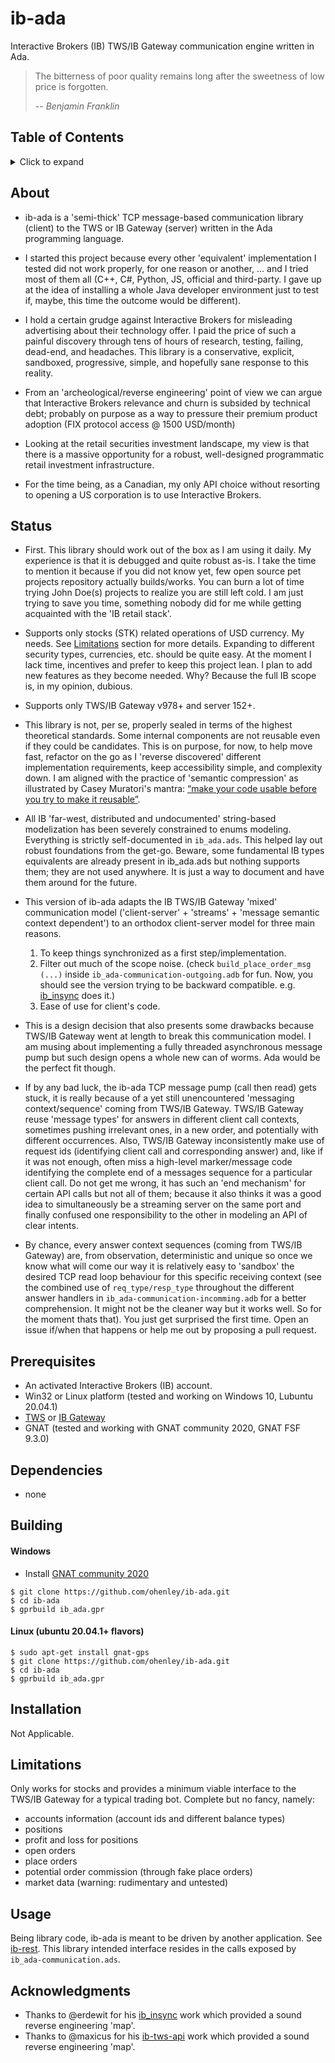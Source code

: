 # ib-ada
Interactive Brokers (IB) TWS/IB Gateway communication engine written in Ada.

> The bitterness of poor quality remains long after the sweetness of low price is forgotten.
>
> -- <cite>Benjamin Franklin</cite>

## Table of Contents
<details>
<summary>Click to expand</summary>

1. [About](#About)
2. [Status](#Status)
3. [Prerequisites](#Prerequisites)  
4. [Dependencies](#Dependencies)
5. [Building](#Building)
   1. [Windows](#Windows)
   2. [Other OSes](#Other-OSes)
6. [Installation](#Installation)
7. [Limitations](#Limitations)
8. [Usage](#Usage)
9. [Acknowledgments](#Acknowledgments)

</details>

## About
- ib-ada is a 'semi-thick' TCP message-based communication library (client) to the TWS or IB Gateway (server) written in the Ada programming language.

- I started this project because every other 'equivalent' implementation I tested did not work properly, for one reason or another, ... and I tried most of them all (C++, C#, Python, JS, official and third-party. I gave up at the idea of installing a whole Java developer environment just to test if, maybe, this time the outcome would be different).

- I hold a certain grudge against Interactive Brokers for misleading advertising about their technology offer. I paid the price of such a painful discovery through tens of hours of research, testing, failing, dead-end, and headaches. This library is a conservative, explicit, sandboxed, progressive, simple, and hopefully sane response to this reality. 

- From an 'archeological/reverse engineering' point of view we can argue that Interactive Brokers relevance and churn is subsided by technical debt; probably on purpose as a way to pressure their premium product adoption (FIX protocol access @ 1500 USD/month)

- Looking at the retail securities investment landscape, my view is that there is a massive opportunity for a robust, well-designed programmatic retail investment infrastructure.

- For the time being, as a Canadian, my only API choice without resorting to opening a US corporation is to use Interactive Brokers.

## Status
- First. This library should work out of the box as I am using it daily. My experience is that it is debugged and quite robust as-is. I take the time to mention it because if you did not know yet, few open source pet projects repository actually builds/works. You can burn a lot of time trying John Doe(s) projects to realize you are still left cold. I am just trying to save you time, something nobody did for me while getting acquainted with the 'IB retail stack'.

- Supports only stocks (STK) related operations of USD currency. My needs. See [Limitations](#Limitations) section for more details. Expanding to different security types, currencies, etc. should be quite easy. At the moment I lack time, incentives and prefer to keep this project lean. I plan to add new features as they become needed. Why? Because the full IB scope is, in my opinion, dubious. 

- Supports only TWS/IB Gateway v978+ and server 152+.

- This library is not, per se, properly sealed in terms of the highest theoretical standards. Some internal components are not reusable even if they could be candidates. This is on purpose, for now, to help move fast, refactor on the go as I 'reverse discovered' different implementation requirements, keep accessibility simple, and complexity down. I am aligned with the practice of 'semantic compression' as illustrated by Casey Muratori's mantra: [“make your code usable before you try to make it reusable”](https://caseymuratori.com/blog_0015).

- All IB 'far-west, distributed and undocumented' string-based modelization has been severely constrained to enums modeling. Everything is strictly self-documented in `ib_ada.ads`. This helped lay out robust foundations from the get-go. Beware, some fundamental IB types equivalents are already present in ib_ada.ads but nothing supports them; they are not used anywhere. It is just a way to document and have them around for the future. 

- This version of ib-ada adapts the IB TWS/IB Gateway 'mixed' communication model ('client-server' + 'streams' + 'message semantic context dependent') to an orthodox client-server model for three main reasons. 
   1. To keep things synchronized as a first step/implementation.
   2. Filter out much of the scope noise. (check `build_place_order_msg (...)` inside `ib_ada-communication-outgoing.adb` for fun. Now, you should see the version trying to be backward compatible. e.g. [ib_insync](https://github.com/erdewit/ib_insync) does it.)
   3. Ease of use for client's code.
   
- This is a design decision that also presents some drawbacks because TWS/IB Gateway went at length to break this communication model. I am musing about implementing a fully threaded asynchronous message pump but such design opens a whole new can of worms. Ada would be the perfect fit though.

- If by any bad luck, the ib-ada TCP message pump (call then read) gets stuck, it is really because of a yet still unencountered 'messaging context/sequence' coming from TWS/IB Gateway. TWS/IB Gateway reuse 'message types' for answers in different client call contexts, sometimes pushing irrelevant ones, in a new order, and potentially with different occurrences. Also, TWS/IB Gateway inconsistently make use of request ids (identifying client call and corresponding answer) and, like if it was not enough, often miss a high-level marker/message code identifying the complete end of a messages sequence for a particular client call. Do not get me wrong, it has such an 'end mechanism' for certain API calls but not all of them; because it also thinks it was a good idea to simultaneously be a streaming server on the same port and finally confused one responsibility to the other in modeling an API of clear intents.    

- By chance, every answer context sequences (coming from TWS/IB Gateway) are, from observation, deterministic and unique so once we know what will come our way it is relatively easy to 'sandbox' the desired TCP read loop behaviour for this specific receiving context (see the combined use of `req_type/resp_type` throughout the different answer handlers in `ib_ada-communication-incomming.adb` for a better comprehension. It might not be the cleaner way but it works well. So for the moment thats that). You just get surprised the first time. Open an issue if/when that happens or help me out by proposing a pull request.

## Prerequisites
- An activated Interactive Brokers (IB) account.
- Win32 or Linux platform (tested and working on Windows 10, Lubuntu 20.04.1)
- [TWS](https://www.interactivebrokers.ca/en/index.php?f=16040) or [IB Gateway](https://www.interactivebrokers.ca/en/index.php?f=16457)
- GNAT (tested and working with GNAT community 2020, GNAT FSF 9.3.0)

## Dependencies
- none

## Building
#### Windows
- Install [GNAT community 2020](https://community.download.adacore.com/v1/966801764ae160828c97d2c33000e9feb08d4cce?filename=gnat-2020-20200429-x86_64-windows-bin.exe)
```
$ git clone https://github.com/ohenley/ib-ada.git    
$ cd ib-ada
$ gprbuild ib_ada.gpr
```
   
#### Linux (ubuntu 20.04.1+ flavors)
```
$ sudo apt-get install gnat-gps
$ git clone https://github.com/ohenley/ib-ada.git
$ cd ib-ada
$ gprbuild ib_ada.gpr
```

## Installation
Not Applicable.

## Limitations
Only works for stocks and provides a minimum viable interface to the TWS/IB Gateway for a typical trading bot. Complete but no fancy, namely:

- accounts information (account ids and different balance types)
- positions
- profit and loss for positions
- open orders
- place orders
- potential order commission (through fake place orders)
- market data (warning: rudimentary and untested)

## Usage
Being library code, ib-ada is meant to be driven by another application. See [ib-rest](https://github.com/ohenley/ib-rest).
This library intended interface resides in the calls exposed by `ib_ada-communication.ads`. 

## Acknowledgments
- Thanks to @erdewit for his [ib_insync](https://github.com/erdewit/ib_insync) work which provided a sound reverse engineering 'map'.
- Thanks to @maxicus for his [ib-tws-api](https://github.com/maxicus/ib-tws-api) work which provided a sound reverse engineering 'map'.
